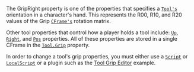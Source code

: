 The GripRight property is one of the properties that specifies a
[`Tool's`](https://create.roblox.com/docs/reference/engine/classes/Tool) orientation in a character's hand. This represents the
R00, R10, and R20 values of the Grip [`CFrame's`](https://create.roblox.com/docs/reference/engine/datatypes/CFrame) rotation
matrix.

Other tool properties that control how a player holds a tool include:
[`Up`](https://create.roblox.com/docs/reference/engine/classes/Tool#GripUp), [`Right`](https://create.roblox.com/docs/reference/engine/classes/Tool#GripRight), and
[`Pos`](https://create.roblox.com/docs/reference/engine/classes/Tool#GripPos) properties. All of these properties are stored in
a single CFrame in the [`Tool.Grip`](https://create.roblox.com/docs/reference/engine/classes/Tool#Grip) property.

In order to change a tool's grip properties, you must either use a
[`Script`](https://create.roblox.com/docs/reference/engine/classes/Script) or [`LocalScript`](https://create.roblox.com/docs/reference/engine/classes/LocalScript) or a plugin such as the [Tool Grip
Editor](https://create.roblox.com/docs/https://www.roblox.com/library/174577307/Tool-Grip-Editor-Plugin) example.